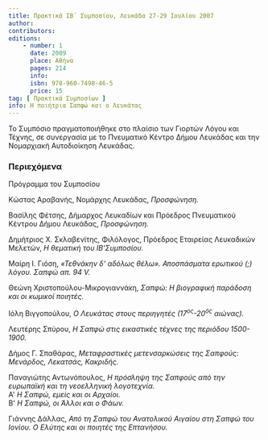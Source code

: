 ```yaml
---
title: Πρακτικά ΙΒ΄ Συμποσίου, Λευκάδα 27-29 Ιουλίου 2007
author: 
contributors: 
editions: 
    - number: 1
      date: 2009
      place: Αθήνα
      pages: 214
      info: 
      isbn: 978-960-7498-46-5
      price: 15
tag: [ Πρακτικά Συμποσίων ]
info: Η ποιήτρια Σαπφώ και ο Λευκάτας
---
```


Το Συμπόσιο πραγματοποιήθηκε στο πλαίσιο των Γιορτών Λόγου και Τέχνης, σε συνεργασία με το Πνευματικό Κέντρο Δήμου Λευκάδας και την Νομαρχιακή Αυτοδιοίκηση Λευκάδας.

### Περιεχόμενα

Πρόγραμμα του Συμποσίου

Κώστας Αραβανής, Νομάρχης Λευκάδας, *Προσφώνηση.*

Βασίλης Φέτσης, Δήμαρχος Λευκαδίων και Πρόεδρος Πνευματικού Κέντρου Δήμου Λευκάδας, *Προσφώνηση.*

Δημήτριος Χ. Σκλαβενίτης, Φιλόλογος, Πρόεδρος Εταιρείας Λευκαδικών Μελετών, *Η θεματική του ΙΒ'Συμποσίου.*

Μαίρη Ι. Γιόση, *«Τεθνάκην δ’ αδόλως θέλω». Αποσπάσματα ερωτικού \(;\) λόγου. Σαπφώ απ. 94 V.*

Θεώνη Χριστοπούλου-Μικρογιαννάκη, *Σαπφώ: Η βιογραφική παράδοση και οι κωμικοί ποιητές.*

Ιόλη Βιγγοπούλου, *Ο Λευκάτας στους περιηγητές \(17<sup>ος</sup>-20<sup>ός</sup> αιώνας\).*

Λευτέρης Σπύρου, *Η Σαπφώ στις εικαστικές τέχνες της περιόδου 1500-1900.*

Δήμος Γ. Σπαθάρας, *Μεταφραστικές μετενσαρκώσεις της Σαπφούς: Μενάρδος, Λεκατσάς, Κακριδής.*

Παναγιώτης Αντωνόπουλος, *Η πρόσληψη της Σαπφούς από την ευρωπαϊκή και τη νεοελληνική λογοτεχνία.*
<br/>Α'  *Η Σαπφώ, εμείς και οι Αρχαίοι.*
<br/>Β'  *Η Σαπφώ, οι Άλλοι και ο Φάων.*

Γιάννης Δάλλας, *Από τη Σαπφώ του Ανατολικού Αιγαίου στη Σαπφώ του Ιονίου. Ο Ελύτης και οι ποιητές της Επτανήσου.*
